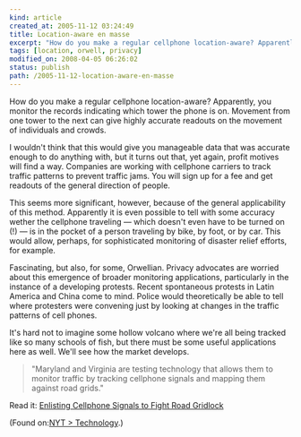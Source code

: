 ```yaml
--- 
kind: article
created_at: 2005-11-12 03:24:49
title: Location-aware en masse
excerpt: "How do you make a regular cellphone location-aware? Apparently, you monitor the records indicating which tower the phone is on. Movement from one tower to the next can give highly accurate readouts on the movement of individuals and crowds."
tags: [location, orwell, privacy]
modified_on: 2008-04-05 06:26:02
status: publish 
path: /2005-11-12-location-aware-en-masse
---
```


<p>How do you make a regular cellphone location-aware? Apparently, you monitor the records indicating which tower the phone is on. Movement from one tower to the next can give highly accurate readouts on the movement of individuals and crowds.</p>

<p>I wouldn't think that this would give you manageable data that was accurate enough to do anything with, but it turns out that, yet again, profit motives will find a way. Companies are working with cellphone carriers to track traffic patterns to prevent traffic jams. You will sign up for a fee and get readouts of the general direction of people.</p>

<p> This seems more significant, however, because of the general applicability of this method. Apparently it is even possible to tell with some accuracy wether the cellphone traveling &mdash; which doesn't even have to be turned on (!) &mdash; is in the pocket of a person traveling by bike, by foot, or by car. This would allow, perhaps, for sophisticated monitoring of disaster relief efforts, for example.</p> 

<p>Fascinating, but also, for some, Orwellian. Privacy advocates are worried about this emergence of broader monitoring applications, particularly in the instance of a developing protests. Recent spontaneous protests in Latin America and China come to mind. Police would theoretically be able to tell where protesters were convening just by looking at changes in the traffic patterns of cell phones.</p><p> It's hard not to imagine some hollow volcano where we're all being tracked like so many schools of fish, but there must be some useful applications here as well. We'll see how the market develops.</p>  

<blockquote>
<p>"Maryland and Virginia are testing technology that allows them to monitor traffic by tracking cellphone signals and mapping them against road grids."</p>
</blockquote>

<p>Read it: <a href="http://www.nytimes.com/2005/11/11/business/11ftraffic.html?ex=1289365200&en=4411a605ecbfbea1&ei=5088&partner=rssnyt&emc=rss">Enlisting Cellphone Signals to Fight Road Gridlock</a></p>
<p>(Found on:<a href="http://www.nytimes.com/pages/technology/index.html?partner=rssnyt">NYT > Technology</a>.)</p>